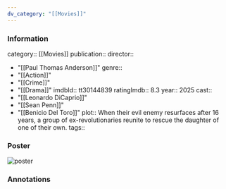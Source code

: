 ```yaml
---
dv_category: "[[Movies]]"
---
```

### Information
category:: [[Movies]]
publication:: 
director:: 
  - "[[Paul Thomas Anderson]]"
genre:: 
  - "[[Action]]"
  - "[[Crime]]"
  - "[[Drama]]"
imdbId:: tt30144839
ratingImdb:: 8.3
year:: 2025
cast:: 
  - "[[Leonardo DiCaprio]]"
  - "[[Sean Penn]]"
  - "[[Benicio Del Toro]]"
plot:: When their evil enemy resurfaces after 16 years, a group of ex-revolutionaries reunite to rescue the daughter of one of their own.
tags::


### Poster
![poster](https://m.media-amazon.com/images/M/MV5BMzBkZmQ0NjMtNTZlMy00ZjdlLTg5ODUtYWFlNGM0YzE3MTg0XkEyXkFqcGc@._V1_SX300.jpg)


### Annotations
